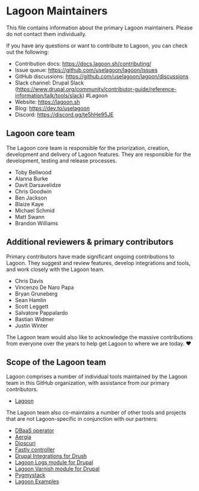 # Lagoon Maintainers

This file contains information about the primary Lagoon maintainers. Please do not contact them individually.

If you have any questions or want to contribute to Lagoon, you can check out the following:

- Contribution docs: https://docs.lagoon.sh/contributing/
- Issue queue: https://github.com/uselagoon/lagoon/issues
- GitHub discussions: https://github.com/uselagoon/lagoon/discussions
- Slack channel: Drupal Slack (https://www.drupal.org/community/contributor-guide/reference-information/talk/tools/slack) #Lagoon
- Website: https://lagoon.sh
- Blog: https://dev.to/uselagoon
- Discord: https://discord.gg/te5hHe95JE

## Lagoon core team

The Lagoon core team is responsible for the priorization, creation, development and delivery of Lagoon features.
They are responsible for the development, testing and release processes.

- Toby Bellwood
- Alanna Burke
- Davit Darsavelidze
- Chris Goodwin
- Ben Jackson
- Blaize Kaye
- Michael Schmid
- Matt Swann
- Brandon Williams

## Additional reviewers & primary contributors

Primary contributors have made significant ongoing contributions to Lagoon.
They suggest and review features, develop integrations and tools, and work closely with the Lagoon team.

- Chris Davis
- Vincenzo De Naro Papa
- Bryan Gruneberg
- Sean Hamlin
- Scott Leggett
- Salvatore Pappalardo
- Bastian Widmer
- Justin Winter

The Lagoon team would also like to acknowledge the massive contributions from everyone over the years to help get Lagoon to where we are today. ❤️

## Scope of the Lagoon team

Lagoon comprises a number of individual tools maintained by the Lagoon team in this GitHub organization, with assistance from our primary contributors.

- [Lagoon](https://github.com/uselagoon)

The Lagoon team also co-maintains a number of other tools and projects that are not Lagoon-specific in conjunction with our partners:

- [DBaaS operator](https://github.com/amazeeio/dbaas-operator)
- [Aergia](https://github.com/uselagoon/aergia-controller)
- [Dioscuri](https://github.com/amazeeio/dioscuri)
- [Fastly controller](https://github.com/amazeeio/fastly-controller)
- [Drupal Integrations for Drush](https://github.com/amazeeio/drupal-integrations)
- [Lagoon Logs module for Drupal](https://www.drupal.org/project/lagoon_logs)
- [Lagoon Varnish module for Drupal](https://www.drupal.org/project/lagoon_varnish)
- [Pygmystack](https://github.com/pygmystack)
- [Lagoon Examples](https://github.com/lagoon-examples)
